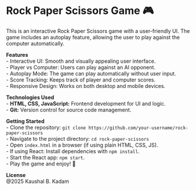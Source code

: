 # Rock Paper Scissors Game 🎮

<p>
  This is an interactive Rock Paper Scissors game with a user-friendly UI. The game includes an autoplay feature, allowing the user to play against the computer automatically.
</p>

<p>
  <b>Features</b><br>
  - Interactive UI: Smooth and visually appealing user interface.<br>
  - Player vs Computer: Users can play against an AI opponent.<br>
  - Autoplay Mode: The game can play automatically without user input.<br>
  - Score Tracking: Keeps track of player and computer scores.<br>
  - Responsive Design: Works on both desktop and mobile devices.<br>
</p>

<p>
  <b>Technologies Used</b><br>
  - <b>HTML, CSS, JavaScript:</b> Frontend development for UI and logic.<br>
  - <b>Git:</b> Version control for source code management.<br>
</p>

<p>
  <b>Getting Started</b><br>
  - Clone the repository: <code>git clone https://github.com/your-username/rock-paper-scissors</code><br>
  - Navigate to the project directory: <code>cd rock-paper-scissors</code><br>
  - Open <code>index.html</code> in a browser (if using plain HTML, CSS, JS).<br>
  - If using React: Install dependencies with <code>npm install</code>.<br>
  - Start the React app: <code>npm start</code>.<br>
  - Play the game and enjoy! 🎉<br>
</p>

<p>
  <b>License</b><br>
  @2025 Kaushal B. Kadam
</p>
